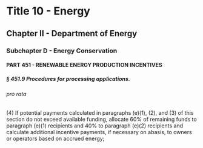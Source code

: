 
# Title 10 - Energy
## Chapter II - Department of Energy
### Subchapter D - Energy Conservation
#### PART 451 - RENEWABLE ENERGY PRODUCTION INCENTIVES
##### § 451.9 Procedures for processing applications.
###### pro rata

(4) If potential payments calculated in paragraphs (e)(1), (2), and (3) of this section do not exceed available funding, allocate 60% of remaining funds to paragraph (e)(1) recipients and 40% to paragraph (e)(2) recipients and calculate additional incentive payments, if necessary on abasis, to owners or operators based on accrued energy;
